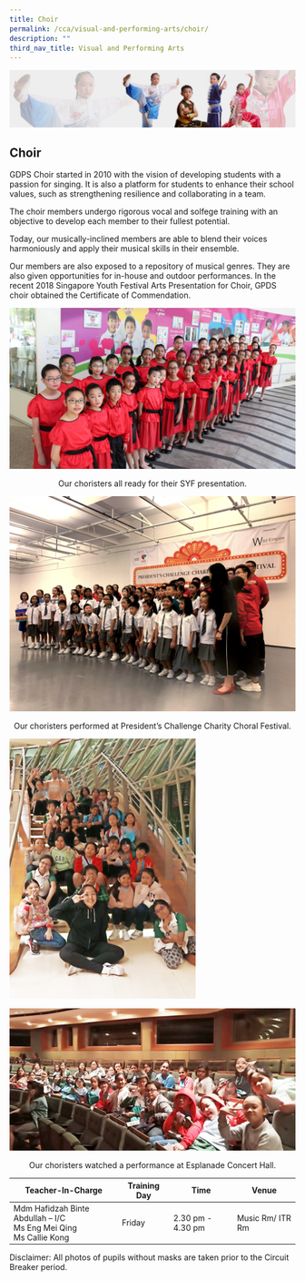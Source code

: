 ```yaml
---
title: Choir
permalink: /cca/visual-and-performing-arts/choir/
description: ""
third_nav_title: Visual and Performing Arts
---
```


![](/images/About%20Us/subbanner3.jpg)

## **Choir**

GDPS Choir started in 2010 with the vision of developing students with a passion for singing. It is also a platform for students to enhance their school values, such as strengthening resilience and collaborating in a team.

  

The choir members undergo rigorous vocal and solfege training with an objective to develop each member to their fullest potential.

  

Today, our musically-inclined members are able to blend their voices harmoniously and apply their musical skills in their ensemble.

  

Our members are also exposed to a repository of musical genres. They are also given opportunities for in-house and outdoor performances. In the recent 2018 Singapore Youth Festival Arts Presentation for Choir, GPDS choir obtained the Certificate of Commendation.

![](/images/CCA/Choir%201.jpg)

<center>Our choristers all ready for their SYF presentation.</center>

![](/images/CCA/Choir%202.jpg)

<center>Our choristers performed at President’s Challenge Charity Choral Festival.</center>


<img src="/images/CCA/Choir%203.jpg"  
     style="width:65%">


![](/images/CCA/Choir%204.jpeg)

<center>
Our choristers watched a performance at Esplanade Concert Hall.</center>


<table>
<thead>
  <tr>
    <th>Teacher-In-Charge</th>
    <th>Training Day</th>
    <th>Time</th>
    <th>Venue</th>
  </tr>
</thead>
<tbody>
  <tr>
    <td>Mdm Hafidzah Binte Abdullah – I/C<br>Ms Eng Mei Qing<br>Ms Callie Kong</td>
    <td>Friday<br></td>
    <td>2.30 pm - 4.30 pm<br></td>
    <td>Music Rm/ ITR Rm</td>
  </tr>
</tbody>
</table>


Disclaimer: All photos of pupils without masks are taken prior to the Circuit Breaker period.